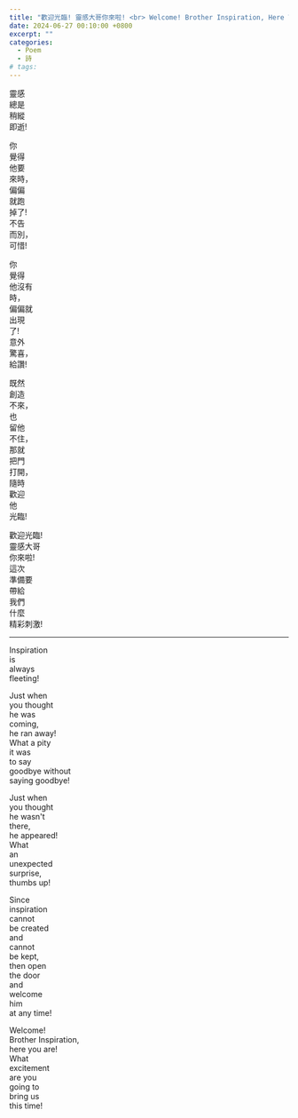 ```yaml
---
title: "歡迎光臨! 靈感大哥你來啦! <br> Welcome! Brother Inspiration, Here You Are!"
date: 2024-06-27 00:10:00 +0800
excerpt: ""
categories:
  - Poem
  - 詩
# tags:
---
```


靈感  
總是  
稍縱  
即逝!

你  
覺得  
他要  
來時，  
偏偏  
就跑  
掉了!  
不告  
而別，  
可惜!

你  
覺得  
他沒有  
時，  
偏偏就  
出現  
了!  
意外  
驚喜，  
給讚!

既然  
創造  
不來，  
也  
留他  
不住，  
那就  
把門  
打開，  
隨時  
歡迎  
他  
光臨!

歡迎光臨!  
靈感大哥  
你來啦!  
這次  
準備要  
帶給  
我們  
什麼  
精彩刺激!

---

Inspiration  
is  
always  
fleeting!

Just when  
you thought  
he was  
coming,  
he ran away!  
What a pity  
it was  
to say  
goodbye without  
saying goodbye!

Just when  
you thought  
he wasn't  
there,  
he appeared!  
What  
an  
unexpected  
surprise,  
thumbs up!

Since  
inspiration  
cannot  
be created  
and  
cannot  
be kept,  
then open  
the door  
and  
welcome  
him  
at any time!

Welcome!  
Brother Inspiration,  
here you are!  
What  
excitement  
are you  
going to  
bring us  
this time!
